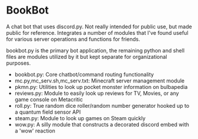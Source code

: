 # BookBot
A chat bot that uses discord.py. Not really intended for public use, but made public for reference. Integrates a number of modules that I've found useful for various server operations and functions for friends.

bookbot.py is the primary bot application, the remaining python and shell files are modules utilized by it but kept separate for organizational purposes.

- bookbot.py: Core chatbot/command routing functionality
- mc.py,mc_serv.sh,mc_serv.txt: Minecraft server management module
- pkmn.py: Utilities to look up pocket monster information on bulbapedia
- reviews.py: Module to easily look up reviews for TV, Movies, or any game console on Metacritic
- roll.py: True random dice roller/random number generator hooked up to a quantum field sensor API
- steam.py: Module to look up games on Steam quickly
- wow.py: A silly module that constructs a decorated discord embed with a 'wow' reaction
